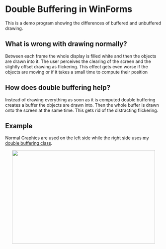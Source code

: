 # Double Buffering in WinForms
This is a demo program showing the differences of buffered and unbuffered drawing.

## What is wrong with drawing normally?
Between each frame the whole display is filled white and then the objects are drawn into it.
The user perceives the clearing of the screen and the slightly offset drawing as flickering.
This effect gets even worse if the objects are moving or if it takes a small time to compute their position

## How does double buffering help?
Instead of drawing everything as soon as it is computed double buffering creates a buffer the objects are drawn into.
Then the whole buffer is drawn onto the screen at the same time. This gets rid of the distracting flickering.

## Example
Normal Graphics are used on the left side while the right side uses [my double buffering class](https://gist.github.com/JKamue/97476d20b1a3a965079a30a3de33c4fe).
<p align="center">
  <img width="460" height="300" src="Docs/example.gif">
</p>
